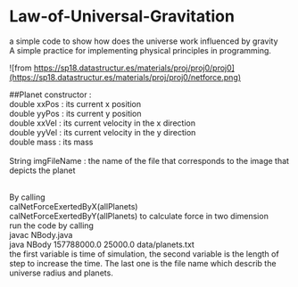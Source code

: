 # Law-of-Universal-Gravitation
a simple code to show how does the universe work influenced by gravity
<br> A simple practice for implementing physical principles in programming.

![from https://sp18.datastructur.es/materials/proj/proj0/proj0](https://sp18.datastructur.es/materials/proj/proj0/netforce.png)

##Planet constructor : 
<br>double xxPos : its current x position
<br>                     double yyPos : its current y position
<br>                     double xxVel : its current velocity in the x direction
<br>                     double yyVel : its current velocity in the y direction
<br>                     double mass : its mass<dr>                     
<br>                     String imgFileName : the name of the file that corresponds to the image that depicts the planet

<br>By calling
<br>calNetForceExertedByX(allPlanets) 
<br>calNetForceExertedByY(allPlanets) 
to calculate force in two dimension
<br>run the code by calling 
<br>javac NBody.java
<br>java NBody 157788000.0 25000.0 data/planets.txt
<br> the first variable is time of simulation, the second variable is the length of step to increase the time. The last one is the file name which describ the universe radius and planets.
